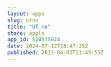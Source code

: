 ```yaml
---
layout: apps
slug: utno
title: "UT.no"
store: apple
app_id: 510575024
date: 2024-07-12T18:47:35Z
published: 2012-04-03T21:45:55Z
---
```

